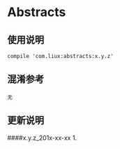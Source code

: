 Abstracts
===

使用说明
---
```
compile 'com.liux:abstracts:x.y.z'
```

混淆参考
---
```
无
```

更新说明
---
####x.y.z_201x-xx-xx
    1.
